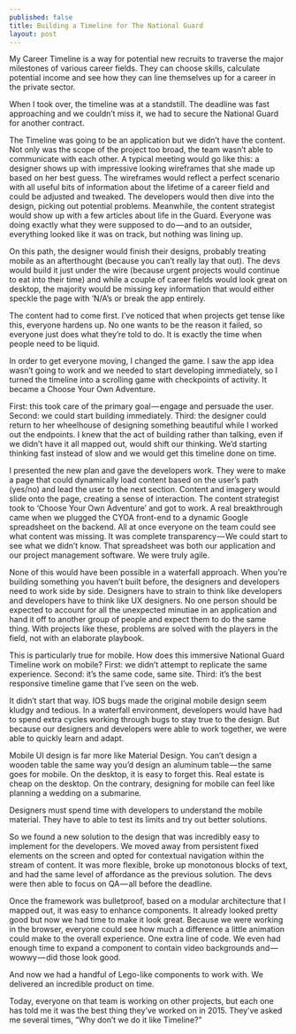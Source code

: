 ```yaml
---
published: false
title: Building a Timeline for The National Guard
layout: post
---
```

My Career Timeline is a way for potential new recruits to traverse the major milestones of various career fields. They can choose skills, calculate potential income and see how they can line themselves up for a career in the private sector.

When I took over, the timeline was at a standstill. The deadline was fast approaching and we couldn’t miss it, we had to secure the National Guard for another contract.

The Timeline was going to be an application but we didn’t have the content. Not only was the scope of the project too broad, the team wasn’t able to communicate with each other. A typical meeting would go like this: a designer shows up with impressive looking wireframes that she made up based on her best guess. The wireframes would reflect a perfect scenario with all useful bits of information about the lifetime of a career field and could be adjusted and tweaked. The developers would then dive into the design, picking out potential problems. Meanwhile, the content strategist would show up with a few articles about life in the Guard. Everyone was doing exactly what they were supposed to do — and to an outsider, everything looked like it was on track, but nothing was lining up.

On this path, the designer would finish their designs, probably treating mobile as an afterthought (because you can’t really lay that out). The devs would build it just under the wire (because urgent projects would continue to eat into their time) and while a couple of career fields would look great on desktop, the majority would be missing key information that would either speckle the page with ’N/A’s or break the app entirely.

The content had to come first. I’ve noticed that when projects get tense like this, everyone hardens up. No one wants to be the reason it failed, so everyone just does what they’re told to do. It is exactly the time when people need to be liquid.

In order to get everyone moving, I changed the game. I saw the app idea wasn’t going to work and we needed to start developing immediately, so I turned the timeline into a scrolling game with checkpoints of activity. It became a Choose Your Own Adventure.

First: this took care of the primary goal — engage and persuade the user. Second: we could start building immediately. Third: the designer could return to her wheelhouse of designing something beautiful while I worked out the endpoints. I knew that the act of building rather than talking, even if we didn’t have it all mapped out, would shift our thinking. We’d starting thinking fast instead of slow and we would get this timeline done on time.

I presented the new plan and gave the developers work. They were to make a page that could dynamically load content based on the user’s path (yes/no) and lead the user to the next section. Content and imagery would slide onto the page, creating a sense of interaction. The content strategist took to ‘Choose Your Own Adventure’ and got to work. A real breakthrough came when we plugged the CYOA front-end to a dynamic Google spreadsheet on the backend. All at once everyone on the team could see what content was missing. It was complete transparency — We could start to see what we didn’t know. That spreadsheet was both our application and our project management software. We were truly agile.

None of this would have been possible in a waterfall approach. When you’re building something you haven’t built before, the designers and developers need to work side by side. Designers have to strain to think like developers and developers have to think like UX designers. No one person should be expected to account for all the unexpected minutiae in an application and hand it off to another group of people and expect them to do the same thing. With projects like these, problems are solved with the players in the field, not with an elaborate playbook.

This is particularly true for mobile. How does this immersive National Guard Timeline work on mobile? First: we didn’t attempt to replicate the same experience. Second: it’s the same code, same site. Third: it’s the best responsive timeline game that I’ve seen on the web.

It didn’t start that way. IOS bugs made the original mobile design seem kludgy and tedious. In a waterfall environment, developers would have had to spend extra cycles working through bugs to stay true to the design. But because our designers and developers were able to work together, we were able to quickly learn and adapt.

Mobile UI design is far more like Material Design. You can’t design a wooden table the same way you’d design an aluminum table — the same goes for mobile. On the desktop, it is easy to forget this. Real estate is cheap on the desktop. On the contrary, designing for mobile can feel like planning a wedding on a submarine. 

Designers must spend time with developers to understand the mobile material. They have to able to test its limits and try out better solutions.

So we found a new solution to the design that was incredibly easy to implement for the developers. We moved away from persistent fixed elements on the screen and opted for contextual navigation within the stream of content. It was more flexible, broke up monotonous blocks of text, and had the same level of affordance as the previous solution. The devs were then able to focus on QA — all before the deadline.

Once the framework was bulletproof, based on a modular architecture that I mapped out, it was easy to enhance components. It already looked pretty good but now we had time to make it look great. Because we were working in the browser, everyone could see how much a difference a little animation could make to the overall experience. One extra line of code. We even had enough time to expand a component to contain video backgrounds and — wowwy — did those look good.

And now we had a handful of Lego-like components to work with. We delivered an incredible product on time.

Today, everyone on that team is working on other projects, but each one has told me it was the best thing they’ve worked on in 2015. They’ve asked me several times, “Why don’t we do it like Timeline?”
